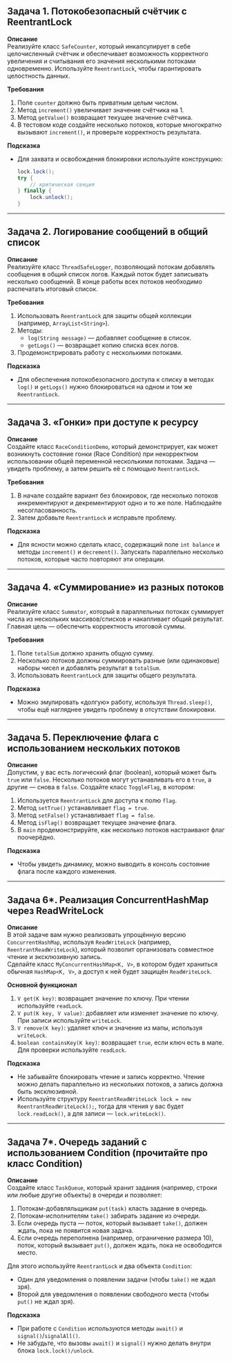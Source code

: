 
## Задача 1. Потокобезопасный счётчик с ReentrantLock

**Описание**  
Реализуйте класс `SafeCounter`, который инкапсулирует в себе целочисленный счётчик и обеспечивает возможность корректного увеличения и считывания его значения несколькими потоками одновременно. Используйте `ReentrantLock`, чтобы гарантировать целостность данных.

**Требования**
1. Поле `counter` должно быть приватным целым числом.
2. Метод `increment()` увеличивает значение счётчика на 1.
3. Метод `getValue()` возвращает текущее значение счётчика.
4. В тестовом коде создайте несколько потоков, которые многократно вызывают `increment()`, и проверьте корректность результата.

**Подсказка**
- Для захвата и освобождения блокировки используйте конструкцию:
  ```java
  lock.lock();
  try {
      // критическая секция
  } finally {
      lock.unlock();
  }
  ```

---

## Задача 2. Логирование сообщений в общий список

**Описание**  
Реализуйте класс `ThreadSafeLogger`, позволяющий потокам добавлять сообщения в общий список логов. Каждый поток будет записывать несколько сообщений. В конце работы всех потоков необходимо распечатать итоговый список.

**Требования**
1. Использовать `ReentrantLock` для защиты общей коллекции (например, `ArrayList<String>`).
2. Методы:
    - `log(String message)` — добавляет сообщение в список.
    - `getLogs()` — возвращает копию списка всех логов.
3. Продемонстрировать работу с несколькими потоками.

**Подсказка**
- Для обеспечения потокобезопасного доступа к списку в методах `log()` и `getLogs()` нужно блокироваться на одном и том же `ReentrantLock`.
---

## Задача 3. «Гонки» при доступе к ресурсу

**Описание**  
Создайте класс `RaceConditionDemo`, который демонстрирует, как может возникнуть состояние гонки (Race Condition) при некорректном использовании общей переменной несколькими потоками. Задача — увидеть проблему, а затем решить её с помощью `ReentrantLock`.

**Требования**
1. В начале создайте вариант без блокировок, где несколько потоков инкрементируют и декрементируют одно и то же поле. Наблюдайте несогласованность.
2. Затем добавьте `ReentrantLock` и исправьте проблему.

**Подсказка**
- Для ясности можно сделать класс, содержащий поле `int balance` и методы `increment()` и `decrement()`. Запускать параллельно несколько потоков, которые часто повторяют эти операции.
---

## Задача 4. «Суммирование» из разных потоков

**Описание**  
Реализуйте класс `Summator`, который в параллельных потоках суммирует числа из нескольких массивов/списков и накапливает общий результат. Главная цель — обеспечить корректность итоговой суммы.

**Требования**
1. Поле `totalSum` должно хранить общую сумму.
2. Несколько потоков должны суммировать разные (или одинаковые) наборы чисел и добавлять результат в `totalSum`.
3. Использовать `ReentrantLock` для защиты общего результата.

**Подсказка**
- Можно эмулировать «долгую» работу, используя `Thread.sleep()`, чтобы ещё нагляднее увидеть проблему в отсутствии блокировки.

---

## Задача 5. Переключение флага с использованием нескольких потоков

**Описание**  
Допустим, у вас есть логический флаг (boolean), который может быть `true` или `false`. Несколько потоков могут устанавливать его в `true`, а другие — снова в `false`. Создайте класс `ToggleFlag`, в котором:
1. Используется `ReentrantLock` для доступа к полю `flag`.
2. Метод `setTrue()` устанавливает `flag = true`.
3. Метод `setFalse()` устанавливает `flag = false`.
4. Метод `isFlag()` возвращает текущее значение флага.
5. В `main` продемонстрируйте, как несколько потоков настраивают флаг поочерёдно.

**Подсказка**
- Чтобы увидеть динамику, можно выводить в консоль состояние флага после каждого изменения.
---

## Задача 6*. Реализация ConcurrentHashMap через ReadWriteLock

**Описание**  
В этой задаче вам нужно реализовать упрощённую версию `ConcurrentHashMap`, используя `ReadWriteLock` (например, `ReentrantReadWriteLock`), который позволит организовать совместное чтение и эксклюзивную запись.  
Сделайте класс `MyConcurrentHashMap<K, V>`, в котором будет храниться обычная `HashMap<K, V>`, а доступ к ней будет защищён `ReadWriteLock`.

**Основной функционал**
1. `V get(K key)`: возвращает значение по ключу. При чтении используйте `readLock`.
2. `V put(K key, V value)`: добавляет или изменяет значение по ключу. При записи используйте `writeLock`.
3. `V remove(K key)`: удаляет ключ и значение из мапы, используя `writeLock`.
4. `boolean containsKey(K key)`: возвращает `true`, если ключ есть в мапе. Для проверки используйте `readLock`.

**Подсказка**
- Не забывайте блокировать чтение и запись корректно. Чтение можно делать параллельно из нескольких потоков, а запись должна быть эксклюзивной.
- Используйте структуру `ReentrantReadWriteLock lock = new ReentrantReadWriteLock();`, тогда для чтения у вас будет `lock.readLock()`, а для записи — `lock.writeLock()`.

---

## Задача 7*. Очередь заданий с использованием Condition (прочитайте про класс Condition)

**Описание**  
Создайте класс `TaskQueue`, который хранит задания (например, строки или любые другие объекты) в очереди и позволяет:
1. Потокам-добавляльщикам `put(task)` класть задание в очередь.
2. Потокам-исполнителям `take()` забирать задание из очереди.
3. Если очередь пуста — поток, который вызывает `take()`, должен ждать, пока не появится новая задача.
4. Если очередь переполнена (например, ограничение размера 10), поток, который вызывает `put()`, должен ждать, пока не освободится место.

Для этого используйте `ReentrantLock` и два объекта `Condition`:
- Один для уведомления о появлении задачи (чтобы `take()` не ждал зря).
- Второй для уведомления о появлении свободного места (чтобы `put()` не ждал зря).

**Подсказка**
- При работе с `Condition` используются методы `await()` и `signal()`/`signalAll()`.
- Не забудьте, что вызовы `await()` и `signal()` нужно делать внутри блока `lock.lock()/unlock`.
